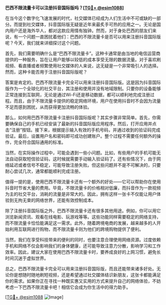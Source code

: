 **巴西不限流量卡可以注册抖音国际版吗？[[TG💪+ @esim1088](https://t.me/s/esim1088)]**

在当今这个数字化飞速发展的时代，社交媒体已经成为人们生活中不可或缺的一部分。而提到社交媒体，抖音国际版无疑是近年来最炙手可热的应用之一。无论是国内用户还是海外华人，都对这款应用情有独钟。然而，对于身处巴西的朋友们来说，有一个问题一直困扰着他们：巴西的不限流量卡是否可以用来注册抖音国际版呢？今天，我们就来详细探讨这个问题。

首先，我们需要明确什么是“巴西不限流量卡”。这种卡通常是由当地的电信运营商提供的一种服务，旨在让用户能够以较低的成本享受无限的数据流量。对于喜欢刷视频、看直播或者频繁使用社交媒体的人来说，这无疑是一个非常吸引人的选择。然而，这种卡能否用于注册抖音国际版呢？

答案是肯定的。巴西不限流量卡完全可以用来注册抖音国际版。这是因为抖音国际版作为一个全球化的社交平台，其注册和使用并没有地域限制。只要你的设备能够正常连接到互联网，无论是通过Wi-Fi还是移动数据，都可以顺利地完成注册过程。而且，由于不限流量卡提供的稳定网络环境，用户在使用抖音时不会因为流量不足而感到困扰，从而获得更加流畅的体验。

那么，如何用巴西不限流量卡注册抖音国际版呢？其实步骤非常简单。首先，你需要确保自己的手机已经安装了最新的抖音国际版应用程序。然后，打开应用并点击“注册”按钮。接下来，根据提示输入有效的手机号码，并通过收到的验证码完成验证。最后，设置用户名和密码即可成功创建账户。整个过程不需要任何额外的操作，完全符合国际通用的标准。

当然，在实际操作过程中，可能会遇到一些小问题。比如，有些用户的手机可能无法自动获取短信验证码，这时候就需要手动输入验证码了。还有些情况下，由于网络延迟或者信号不稳定，可能导致注册失败。但这些问题并不是不可解决的，只要耐心尝试几次，通常都能顺利完成注册。

值得一提的是，使用巴西不限流量卡还有一个额外的好处——它可以帮助你在使用抖音时节省大量的费用。毕竟，不限流量卡的价格相对低廉，而抖音作为一款视频为主的社交平台，消耗的流量是非常大的。因此，拥有这样一张卡不仅能让用户体验到无拘无束的网络世界，还能有效控制成本。

除了注册抖音国际版之外，巴西不限流量卡还有很多其他用途。例如，你可以用它浏览新闻资讯、观看在线电影、玩游戏等等。这些功能同样需要稳定的网络支持，而不限流量卡恰恰能满足这一需求。此外，随着跨境电商的发展，越来越多的人开始利用互联网进行购物，而不限流量卡则为他们的跨境购物提供了便利。

当然，我们在享受科技带来的便利的同时，也要注意合理使用网络资源。过度依赖手机和网络不仅会影响我们的身体健康，还可能导致注意力分散，影响学习和工作效率。因此，建议大家在使用巴西不限流量卡时，要养成良好的上网习惯，避免长时间沉迷于虚拟世界。

总之，巴西不限流量卡完全可以用来注册抖音国际版，而且还能带来诸多好处。无论你是想随时随地刷短视频，还是希望通过社交媒体结识新朋友，这张卡都能满足你的需求。如果你正在寻找一种既实惠又实用的方式来提升自己的网络体验，不妨考虑一下巴西不限流量卡吧！相信它会成为你生活中的得力助手。

[[TG💪+ @esim1088](https://t.me/s/esim1088) ![Image](https://i.postimg.cc/4NQfJmqS/Snipaste-2025-05-13-00-14-12.png)]